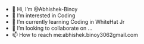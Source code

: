 - 👋 Hi, I’m @Abhishek-Binoy
- 👀 I’m interested in Coding
- 🌱 I’m currently learning Coding in WhiteHat Jr
- 💞️ I’m looking to collaborate on ...
- 📫 How to reach me:abhishek.binoy3062gmail.com

<!---
Abhishek-Binoy/Abhishek-Binoy is a ✨ special ✨ repository because its `README.md` (this file) appears on your GitHub profile.
You can click the Preview link to take a look at your changes.
--->
